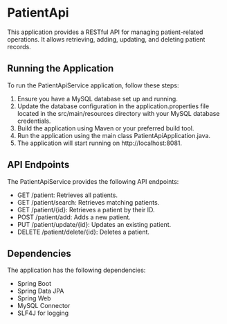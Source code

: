 # PatientApi

This application provides a RESTful API for managing patient-related operations. 
It allows retrieving, adding, updating, and deleting patient records. 

## Running the Application

To run the PatientApiService application, follow these steps:

1. Ensure you have a MySQL database set up and running.
2. Update the database configuration in the application.properties file located in the src/main/resources directory with your MySQL database credentials.
3. Build the application using Maven or your preferred build tool.
4. Run the application using the main class PatientApiApplication.java.
5. The application will start running on http://localhost:8081.

## API Endpoints

The PatientApiService provides the following API endpoints:

- GET /patient: Retrieves all patients.
- GET /patient/search: Retrieves matching patients.
- GET /patient/{id}: Retrieves a patient by their ID.
- POST /patient/add: Adds a new patient.
- PUT /patient/update/{id}: Updates an existing patient.
- DELETE /patient/delete/{id}: Deletes a patient.

## Dependencies

The application has the following dependencies:

- Spring Boot
- Spring Data JPA
- Spring Web
- MySQL Connector
- SLF4J for logging